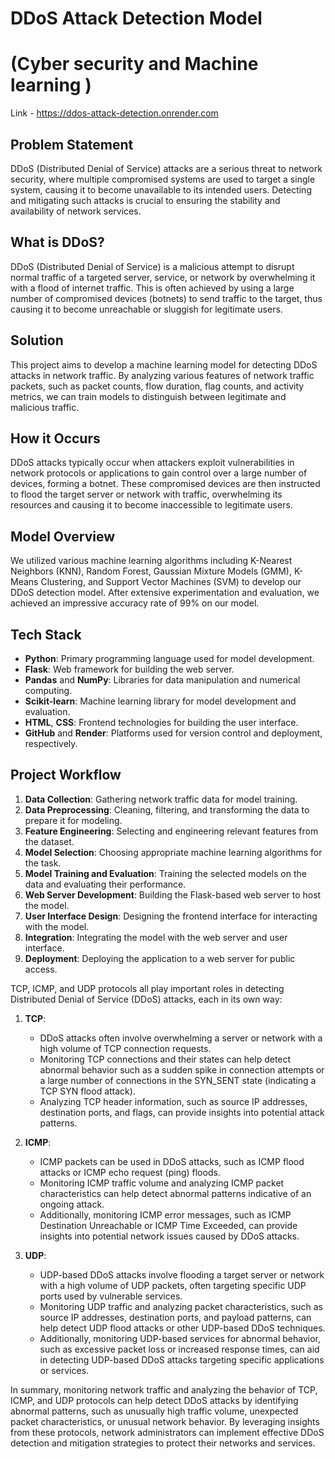 
# DDoS Attack Detection Model
#  (Cyber security and Machine learning )
Link -  https://ddos-attack-detection.onrender.com

## Problem Statement

DDoS (Distributed Denial of Service) attacks are a serious threat to network security, where multiple compromised systems are used to target a single system, causing it to become unavailable to its intended users. Detecting and mitigating such attacks is crucial to ensuring the stability and availability of network services.

## What is DDoS?

DDoS (Distributed Denial of Service) is a malicious attempt to disrupt normal traffic of a targeted server, service, or network by overwhelming it with a flood of internet traffic. This is often achieved by using a large number of compromised devices (botnets) to send traffic to the target, thus causing it to become unreachable or sluggish for legitimate users.

## Solution

This project aims to develop a machine learning model for detecting DDoS attacks in network traffic. By analyzing various features of network traffic packets, such as packet counts, flow duration, flag counts, and activity metrics, we can train models to distinguish between legitimate and malicious traffic.

## How it Occurs

DDoS attacks typically occur when attackers exploit vulnerabilities in network protocols or applications to gain control over a large number of devices, forming a botnet. These compromised devices are then instructed to flood the target server or network with traffic, overwhelming its resources and causing it to become inaccessible to legitimate users.

## Model Overview

We utilized various machine learning algorithms including K-Nearest Neighbors (KNN), Random Forest, Gaussian Mixture Models (GMM), K-Means Clustering, and Support Vector Machines (SVM) to develop our DDoS detection model. After extensive experimentation and evaluation, we achieved an impressive accuracy rate of 99% on our model.

## Tech Stack

- **Python**: Primary programming language used for model development.
- **Flask**: Web framework for building the web server.
- **Pandas** and **NumPy**: Libraries for data manipulation and numerical computing.
- **Scikit-learn**: Machine learning library for model development and evaluation.
- **HTML**, **CSS**: Frontend technologies for building the user interface.
- **GitHub** and **Render**: Platforms used for version control and deployment, respectively.
  

## Project Workflow

1. **Data Collection**: Gathering network traffic data for model training.
2. **Data Preprocessing**: Cleaning, filtering, and transforming the data to prepare it for modeling.
3. **Feature Engineering**: Selecting and engineering relevant features from the dataset.
4. **Model Selection**: Choosing appropriate machine learning algorithms for the task.
5. **Model Training and Evaluation**: Training the selected models on the data and evaluating their performance.
6. **Web Server Development**: Building the Flask-based web server to host the model.
7. **User Interface Design**: Designing the frontend interface for interacting with the model.
8. **Integration**: Integrating the model with the web server and user interface.
9. **Deployment**: Deploying the application to a web server for public access.



TCP, ICMP, and UDP protocols all play important roles in detecting Distributed Denial of Service (DDoS) attacks, each in its own way:

1. **TCP**:
   - DDoS attacks often involve overwhelming a server or network with a high volume of TCP connection requests.
   - Monitoring TCP connections and their states can help detect abnormal behavior such as a sudden spike in connection attempts or a large number of connections in the SYN_SENT state (indicating a TCP SYN flood attack).
   - Analyzing TCP header information, such as source IP addresses, destination ports, and flags, can provide insights into potential attack patterns.

2. **ICMP**:
   - ICMP packets can be used in DDoS attacks, such as ICMP flood attacks or ICMP echo request (ping) floods.
   - Monitoring ICMP traffic volume and analyzing ICMP packet characteristics can help detect abnormal patterns indicative of an ongoing attack.
   - Additionally, monitoring ICMP error messages, such as ICMP Destination Unreachable or ICMP Time Exceeded, can provide insights into potential network issues caused by DDoS attacks.

3. **UDP**:
   - UDP-based DDoS attacks involve flooding a target server or network with a high volume of UDP packets, often targeting specific UDP ports used by vulnerable services.
   - Monitoring UDP traffic and analyzing packet characteristics, such as source IP addresses, destination ports, and payload patterns, can help detect UDP flood attacks or other UDP-based DDoS techniques.
   - Additionally, monitoring UDP-based services for abnormal behavior, such as excessive packet loss or increased response times, can aid in detecting UDP-based DDoS attacks targeting specific applications or services.

In summary, monitoring network traffic and analyzing the behavior of TCP, ICMP, and UDP protocols can help detect DDoS attacks by identifying abnormal patterns, such as unusually high traffic volume, unexpected packet characteristics, or unusual network behavior. By leveraging insights from these protocols, network administrators can implement effective DDoS detection and mitigation strategies to protect their networks and services.
